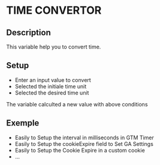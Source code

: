 # TIME CONVERTOR

## Description

This variable help you to convert time.

## Setup

- Enter an input value to convert
- Selected the initiale time unit
- Selected the desired time unit

The variable calculted a new value with above conditions

## Exemple

- Easily to Setup the interval in milliseconds in GTM Timer
- Easily to Setup the cookieExpire field to Set GA Settings
- Easily to Setup the Cookie Expire in a custom cookie
- ...
